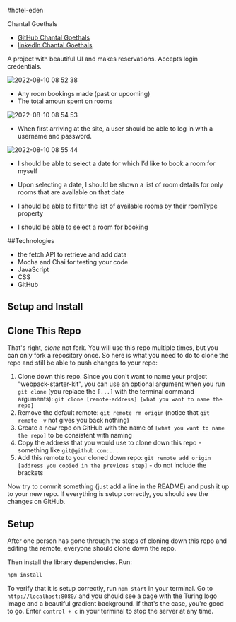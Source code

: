 
#hotel-eden


Chantal Goethals 

- [GitHub Chantal Goethals](https://github.com/GOECHA)
- [linkedIn Chantal Goethals](https://www.linkedin.com/in/chantalgoethalsgoecha/)



A project with beautiful UI and makes reservations. Accepts login credentials. 



![2022-08-10 08 52 38](https://user-images.githubusercontent.com/102189342/183936690-7515399f-8fbe-42a7-a6ef-977a0e6be88f.gif)


- Any room bookings made (past or upcoming)
- The total amoun spent on rooms 

![2022-08-10 08 54 53](https://user-images.githubusercontent.com/102189342/183936726-9b1b9963-7af9-4d87-bed8-6770cf17b9af.gif)

- When first arriving at the site, a user should be able to log in with a username and password.


![2022-08-10 08 55 44](https://user-images.githubusercontent.com/102189342/183936761-2cecc3ec-ad7d-423c-aeeb-1e3447eeff87.gif)

- I should be able to select a date for which I’d like to book a room for myself

- Upon selecting a date, I should be shown a list of room details for only rooms that are available on that date

- I should be able to filter the list of available rooms by their roomType property

- I should be able to select a room for booking






##Technologies
- the fetch API to retrieve and add data
- Mocha and Chai for testing your code
- JavaScript
- CSS
- GitHub





## Setup and Install

## Clone This Repo

That's right, _clone_ not fork. You will use this repo multiple times, but you can only fork a repository once. So here is what you need to do to clone the repo and still be able to push changes to your repo:

1. Clone down this repo. Since you don't want to name your project "webpack-starter-kit", you can use an optional argument when you run `git clone` (you replace the `[...]` with the terminal command arguments): `git clone [remote-address] [what you want to name the repo]`
1. Remove the default remote: `git remote rm origin` (notice that `git remote -v` not gives you back nothing)
1. Create a new repo on GitHub with the name of `[what you want to name the repo]` to be consistent with naming
1. Copy the address that you would use to clone down this repo - something like `git@github.com:...`
1. Add this remote to your cloned down repo: `git remote add origin [address you copied in the previous step]` - do not include the brackets

Now try to commit something (just add a line in the README) and push it up to your new repo. If everything is setup correctly, you should see the changes on GitHub.

## Setup

After one person has gone through the steps of cloning down this repo and editing the remote, everyone should clone down the repo.

Then install the library dependencies. Run:

```bash
npm install
```

To verify that it is setup correctly, run `npm start` in your terminal. Go to `http://localhost:8080/` and you should see a page with the Turing logo image and a beautiful gradient background. If that's the case, you're good to go. Enter `control + c` in your terminal to stop the server at any time.

